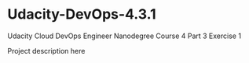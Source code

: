# Udacity-DevOps-4.3.1
Udacity Cloud DevOps Engineer Nanodegree Course 4 Part 3 Exercise 1

Project description here